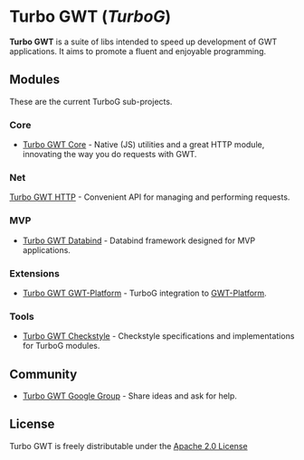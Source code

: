 Turbo GWT (*TurboG*)
==

**Turbo GWT** is a suite of libs intended to speed up development of GWT applications. It aims to promote a fluent and enjoyable programming.


## Modules

These are the current TurboG sub-projects.

### Core
* [Turbo GWT Core](https://github.com/growbit/turbogwt-core) - Native (JS) utilities and a great HTTP module, innovating the way you do requests with GWT.

### Net
[Turbo GWT HTTP](https://github.com/growbit/turbogwt-http) - Convenient API for managing and performing requests.

### MVP
* [Turbo GWT Databind](https://github.com/growbit/turbogwt-databind) - Databind framework designed for MVP applications.

### Extensions
* [Turbo GWT GWT-Platform](https://github.com/growbit/turbogwt-gwtp) - TurboG integration to [GWT-Platform](https://github.com/ArcBees/GWTP).
 
### Tools
* [Turbo GWT Checkstyle](https://github.com/growbit/turbogwt-checkstyle) - Checkstyle specifications and implementations for TurboG modules.
 
## Community
* [Turbo GWT Google Group](http://groups.google.com/d/forum/turbogwt) - Share ideas and ask for help.

## License
Turbo GWT is freely distributable under the [Apache 2.0 License](http://www.apache.org/licenses/LICENSE-2.0.html)
